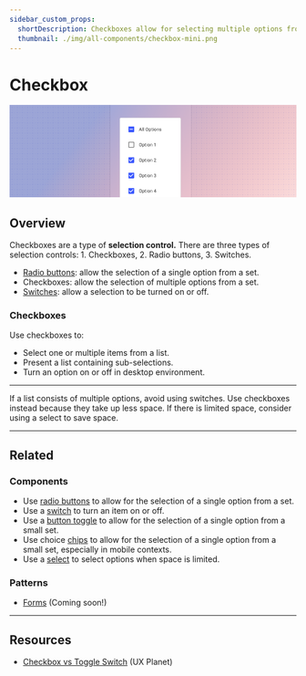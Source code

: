 ```yaml
---
sidebar_custom_props:
  shortDescription: Checkboxes allow for selecting multiple options from a set.
  thumbnail: ./img/all-components/checkbox-mini.png
---
```


# Checkbox

<ComponentVisual storybookUrl="https://forge.tylerdev.io/main/?path=/story/components-checkbox--default">

![](./images/checkbox.png)

</ComponentVisual>

## Overview 

Checkboxes are a type of **selection control.** There are three types of selection controls: 1. Checkboxes, 2. Radio buttons, 3. Switches.

- [Radio buttons](/components/controls/radio-button): allow the selection of a single option from a set.
- Checkboxes:  allow the selection of multiple options from a set.
- [Switches](/components/switch): allow a selection to be turned on or off.

### Checkboxes

Use checkboxes to:

- Select one or multiple items from a list.
- Present a list containing sub-selections.
- Turn an option on or off in desktop environment.

---

<DoDontGrid>
  <DoDontTextSection>
    <DoDontText type="do">If a list consists of multiple options, avoid using switches. Use checkboxes instead because they take up less space.</DoDontText>
    <DoDontText type="do">If there is limited space, consider using a select to save space. </DoDontText>
  </DoDontTextSection>
</DoDontGrid>

---

## Related

### Components

- Use [radio buttons](/components/controls/radio-button) to allow for the selection of a single option from a set.
- Use a [switch](/components/switch) to turn an item on or off. 
- Use a [button toggle](/components/buttons/button-toggle) to allow for the selection of a single option from a small set. 
- Use choice [chips](/components/utilities/chips) to allow for the selection of a single option from a small set, especially in mobile contexts. 
- Use a [select](/components/fields/select) to select options when space is limited.

### Patterns 

- [Forms](#) (Coming soon!)

---

## Resources

- [Checkbox vs Toggle Switch](https://uxplanet.org/checkbox-vs-toggle-switch-7fc6e83f10b8) (UX Planet)
